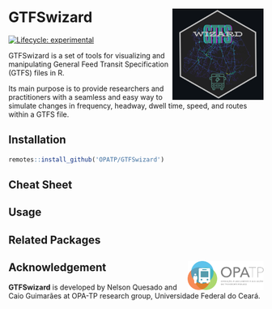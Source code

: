 # GTFSwizard <img align="right" src="GTFSwizard_logo.png?raw=true" alt="logo" width="180">
[![Lifecycle:
experimental](https://lifecycle.r-lib.org/articles/figures/lifecycle-experimental.svg)](https://lifecycle.r-lib.org/articles/stages.html)

GTFSwizard is a set of tools for visualizing and manipulating General Feed Transit Specification (GTFS) files in R.

Its main purpose is to provide researchers and practitioners with a seamless and easy way to simulate changes in frequency, headway, dwell time, speed, and routes within a GTFS file.

## Installation
``` r
remotes::install_github('OPATP/GTFSwizard')
```
## Cheat Sheet

## Usage

## Related Packages

## Acknowledgement <a href="https://www.ipea.gov.br"><img align="right" src="opatp.png" alt="OPA-TP" width="150" /></a>
**GTFSwizard** is developed by Nelson Quesado and Caio Guimarães at OPA-TP research group, Universidade Federal do Ceará.
